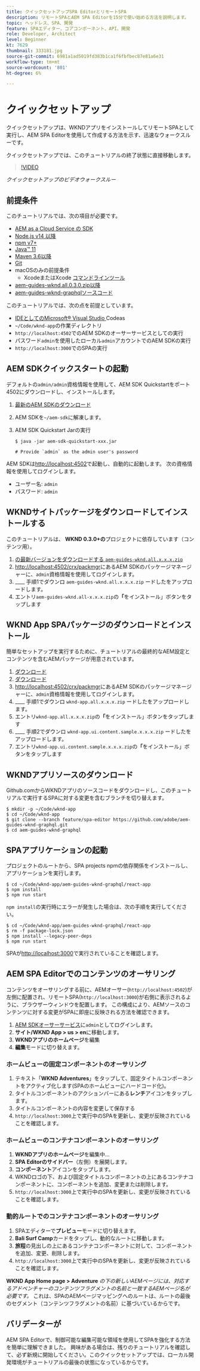 ```yaml
---
title: クイックセットアップSPA EditorとリモートSPA
description: リモートSPAとAEM SPA Editorを15分で使い始める方法を説明します。
topic: ヘッドレス、SPA、開発
feature: SPAエディター、コアコンポーネント、API、開発
role: Developer, Architect
level: Beginner
kt: 7629
thumbnail: 333181.jpg
source-git-commit: 6981a1ad5019fd383b1ca1f6fbfbec87e81a6e31
workflow-type: tm+mt
source-wordcount: '801'
ht-degree: 6%

---
```



# クイックセットアップ

クイックセットアップは、WKNDアプリをインストールしてリモートSPAとして実行し、AEM SPA Editorを使用して作成する方法を示す、迅速なウォークスルーです。

クイックセットアップでは、このチュートリアルの終了状態に直接移動します。

>[!VIDEO](https://video.tv.adobe.com/v/333181/?quality=12&learn=on)

_クイックセットアップのビデオウォークスルー_

## 前提条件

このチュートリアルでは、次の項目が必要です。

+ [AEM as a Cloud Service の SDK](https://experienceleague.adobe.com/docs/experience-manager-learn/cloud-service/local-development-environment-set-up/aem-runtime.html?lang=ja)
+ [Node.js v14 以降](https://nodejs.org/ja/)
+ [npm v7+](https://www.npmjs.com/)
+ [Java™ 11](https://downloads.experiencecloud.adobe.com/content/software-distribution/en/general.html)
+ [Maven 3.6以降](https://maven.apache.org/)
+ [Git](https://git-scm.com/downloads)
+ macOSのみの前提条件
   + [](https://developer.apple.com/xcode/) XcodeまたはXcode [コマンドラインツール](https://developer.apple.com/xcode/resources/)
+ [aem-guides-wknd.all.0.3.0.zip以降](https://github.com/adobe/aem-guides-wknd/releases)
+ [aem-guides-wknd-graphqlソースコード](https://github.com/adobe/aem-guides-wknd-graphql)


このチュートリアルでは、次の点を前提としています。

+ [IDEとしてのMicrosoft® Visual Studio ](https://visualstudio.microsoft.com/) Codeas
+ `~/Code/wknd-app`の作業ディレクトリ
+ `http://localhost:4502`でのAEM SDKのオーサーサービスとしての実行
+ パスワード`admin`を使用したローカル`admin`アカウントでのAEM SDKの実行
+ `http://localhost:3000`でのSPAの実行

## AEM SDKクイックスタートの起動

デフォルトの`admin/admin`資格情報を使用して、AEM SDK Quickstartをポート4502にダウンロードし、インストールします。

1. [最新のAEM SDKのダウンロード](https://experience.adobe.com/#/downloads/content/software-distribution/en/aemcloud.html?fulltext=AEM*+SDK*&amp;orderby=%40jcr%3Acontent%2Fjcr%3AlastModified&amp;orderby.sort=desc&amp;layout=list&amp;p.offset=0&amp;p.limit=1)
1. AEM SDKを`~/aem-sdk`に解凍します。
1. AEM SDK Quickstart Jarの実行

   ```
   $ java -jar aem-sdk-quickstart-xxx.jar
   
   # Provide `admin` as the admin user's password
   ```

AEM SDKは[http://localhost:4502](http://localhost:4502)で起動し、自動的に起動します。 次の資格情報を使用してログインします。

+ ユーザー名: `admin`
+ パスワード: `admin`

## WKNDサイトパッケージをダウンロードしてインストールする

このチュートリアルは、 __WKND 0.3.0+の__&#x200B;プロジェクトに依存しています（コンテンツ用）。

1. [の最新バージョンをダウンロードする  `aem-guides-wknd.all.x.x.x.zip`](https://github.com/adobe/aem-guides-wknd/releases)
1. [http://localhost:4502/crx/packmgr](http://localhost:4502/crx/packmgr)にあるAEM SDKのパッケージマネージャーに、`admin`資格情報を使用してログインします。
1. ____ 手順1でダウンロ `aem-guides-wknd.all.x.x.x.zip` ードしたをアップロードします。
1. エントリ`aem-guides-wknd.all-x.x.x.zip`の&#x200B;__「__&#x200B;をインストール」ボタンをタップします

## WKND App SPAパッケージのダウンロードとインストール

簡単なセットアップを実行するために、チュートリアルの最終的なAEM設定とコンテンツを含むAEMパッケージが用意されています。

1. [ダウンロード ](./assets/quick-setup/wknd-app.all-1.0.0-SNAPSHOT.zip)
1. [ダウンロード ](./assets/quick-setup/wknd-app.ui.content.sample-1.0.0.zip)
1. [http://localhost:4502/crx/packmgr](http://localhost:4502/crx/packmgr)にあるAEM SDKのパッケージマネージャーに、`admin`資格情報を使用してログインします。
1. ____ 手順1でダウンロ `wknd-app.all.x.x.x.zip` ードしたをアップロードします。
1. エントリ`wknd-app.all.x.x.x.zip`の&#x200B;__「__&#x200B;をインストール」ボタンをタップします
1. ____ 手順2でダウンロ `wknd-app.ui.content.sample.x.x.x.zip` ードしたをアップロードします。
1. エントリ`wknd-app.ui.content.sample.x.x.x.zip`の&#x200B;__「__&#x200B;をインストール」ボタンをタップします

## WKNDアプリソースのダウンロード

Github.comからWKNDアプリのソースコードをダウンロードし、このチュートリアルで実行するSPAに対する変更を含むブランチを切り替えます。

```
$ mkdir -p ~/Code/wknd-app
$ cd ~/Code/wknd-app
$ git clone --branch feature/spa-editor https://github.com/adobe/aem-guides-wknd-graphql.git
$ cd aem-guides-wknd-graphql
```

## SPAアプリケーションの起動

プロジェクトのルートから、SPA projects npmの依存関係をインストールし、アプリケーションを実行します。

```
$ cd ~/Code/wknd-app/aem-guides-wknd-graphql/react-app
$ npm install
$ npm run start
```

`npm install`の実行時にエラーが発生した場合は、次の手順を実行してください。

```
$ cd ~/Code/wknd-app/aem-guides-wknd-graphql/react-app
$ rm -f package-lock.json
$ npm install --legacy-peer-deps
$ npm run start
```

SPAが[http://localhost:3000](http://localhost:3000)で実行されていることを確認します。

## AEM SPA Editorでのコンテンツのオーサリング

コンテンツをオーサリングする前に、AEMオーサー(`http://localhost:4502`)が左側に配置され、リモートSPA(`http://localhost:3000`)が右側に表示されるように、ブラウザーウィンドウを配置します。 この構成により、AEMソースのコンテンツに対する変更がSPAに即座に反映される方法を確認できます。

1. [AEM SDKオーサーサービス](http://localhost:4502)に`admin`としてログインします。
1. __サイト/WKND App > us > en__&#x200B;に移動します。
1. __WKNDアプリのホームページ__&#x200B;を編集
1. __編集__&#x200B;モードに切り替えます。

### ホームビューの固定コンポーネントのオーサリング

1. テキスト「__WKND Adventures__」をタップして、固定タイトルコンポーネントをアクティブ化します(SPAのホームビューにハードコード化)。
1. タイトルコンポーネントのアクションバーにある&#x200B;__レンチ__&#x200B;アイコンをタップします。
1. タイトルコンポーネントの内容を変更して保存する
1. `http://localhost:3000`上で実行中のSPAを更新し、変更が反映されていることを確認します。

### ホームビューのコンテナコンポーネントのオーサリング

1. __WKNDアプリのホームページ__&#x200B;を編集中…
1. __SPA Editorのサイドバー__（左側）を展開します。
1. __コンポーネント__&#x200B;アイコンをタップします。
1. WKNDロゴの下、および固定タイトルコンポーネントの上にあるコンテナコンポーネントに、コンポーネントを追加、変更または削除します。
1. `http://localhost:3000`上で実行中のSPAを更新し、変更が反映されていることを確認します。

### 動的ルートでのコンテナコンポーネントのオーサリング

1. SPAエディターで&#x200B;__プレビュー__&#x200B;モードに切り替えます。
1. __Bali Surf Camp__&#x200B;カードをタップし、動的なルートに移動します。
1. __旅程__&#x200B;の見出しの上にあるコンテナコンポーネントに対して、コンポーネントを追加、変更、削除します。
1. `http://localhost:3000`上で実行中のSPAを更新し、変更が反映されていることを確認します。

__WKND App Home page > Adventure__ _の下の新しいAEMページには、対応するアドベンチャーのコンテンツフラグメントの名前と一致するAEMページ名が必要です。_ これは、SPAのAEMページマッピングへのルートは、ルートの最後のセグメント（コンテンツフラグメントの名前）に基づいているからです。

## バリデーターが

AEM SPA Editorで、制御可能な編集可能な領域を使用してSPAを強化する方法を簡単に理解できました。 興味がある場合は、残りのチュートリアルを確認して、必ず新規に開始してください。このクイックセットアップでは、ローカル開発環境がチュートリアルの最後の状態になっているからです。
